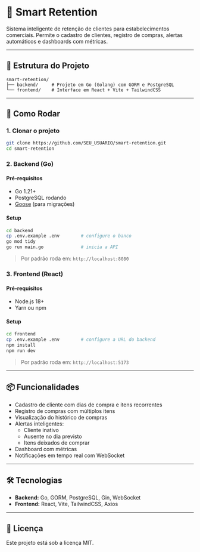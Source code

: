 # 🧠 Smart Retention

Sistema inteligente de retenção de clientes para estabelecimentos comerciais. Permite o cadastro de clientes, registro de compras, alertas automáticos e dashboards com métricas.

---

## 📁 Estrutura do Projeto

```
smart-retention/
├── backend/     # Projeto em Go (Golang) com GORM e PostgreSQL
└── frontend/    # Interface em React + Vite + TailwindCSS
```

---

## 🚀 Como Rodar

### 1. Clonar o projeto

```bash
git clone https://github.com/SEU_USUARIO/smart-retention.git
cd smart-retention
```

### 2. Backend (Go)

#### Pré-requisitos

- Go 1.21+
- PostgreSQL rodando
- [Goose](https://github.com/pressly/goose) (para migrações)

#### Setup

```bash
cd backend
cp .env.example .env        # configure o banco
go mod tidy
go run main.go              # inicia a API
```

> Por padrão roda em: `http://localhost:8080`

### 3. Frontend (React)

#### Pré-requisitos

- Node.js 18+
- Yarn ou npm

#### Setup

```bash
cd frontend
cp .env.example .env        # configure a URL do backend
npm install
npm run dev
```

> Por padrão roda em: `http://localhost:5173`

---

## 📦 Funcionalidades

- Cadastro de cliente com dias de compra e itens recorrentes
- Registro de compras com múltiplos itens
- Visualização do histórico de compras
- Alertas inteligentes:
    - Cliente inativo
    - Ausente no dia previsto
    - Itens deixados de comprar
- Dashboard com métricas
- Notificações em tempo real com WebSocket

---

## 🛠️ Tecnologias

- **Backend:** Go, GORM, PostgreSQL, Gin, WebSocket
- **Frontend:** React, Vite, TailwindCSS, Axios

---

## 📄 Licença

Este projeto está sob a licença MIT.
